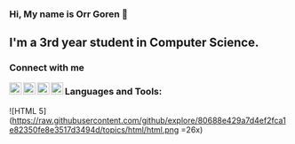 ### Hi, My name is Orr Goren 👋

## I'm a 3rd year student in Computer Science.

### Connect with me

[<img align="left" alt="orrgorenn | Twitter" width="22px" src="https://cdn.jsdelivr.net/npm/simple-icons@v3/icons/twitter.svg" />][twitter]
[<img align="left" alt="orrgorenn | LinkedIn" width="22px" src="https://cdn.jsdelivr.net/npm/simple-icons@v3/icons/linkedin.svg" />][linkedin]
[<img align="left" alt="orrgorenn | Instagram" width="22px" src="https://cdn.jsdelivr.net/npm/simple-icons@v3/icons/instagram.svg" />][instagram]
[<img align="left" alt="orrgorenn | Facebook" width="22px" src="https://cdn.jsdelivr.net/npm/simple-icons@v3/icons/facebook.svg" />][facebook]

### Languages and Tools:

![HTML 5](https://raw.githubusercontent.com/github/explore/80688e429a7d4ef2fca1e82350fe8e3517d3494d/topics/html/html.png =26x)

<br><br>

[twitter]: https://twitter.com/orrgorenn
[linkedin]: www.linkedin.com/in/orrgorenn
[instagram]: http://instagram.com/orrgoren
[facebook]: https://www.facebook.com/orrgorenn/
